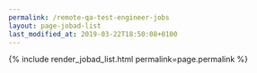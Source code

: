 ```yaml
---
permalink: /remote-qa-test-engineer-jobs
layout: page-jobad-list
last_modified_at: 2019-03-22T18:50:08+0100
---
```

{% include render_jobad_list.html permalink=page.permalink %}

